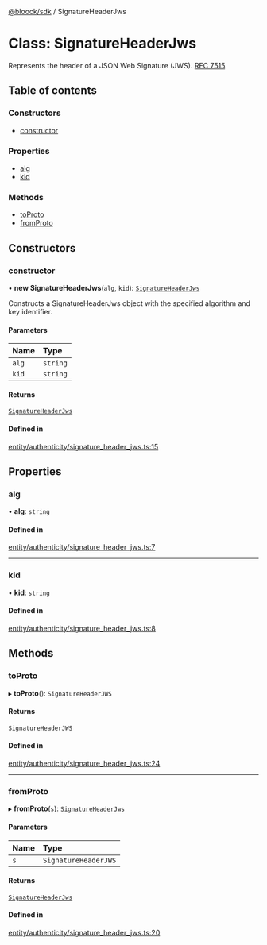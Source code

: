 [@bloock/sdk](../index.md) / SignatureHeaderJws

# Class: SignatureHeaderJws

Represents the header of a JSON Web Signature (JWS). [RFC 7515](https://datatracker.ietf.org/doc/html/rfc7515).

## Table of contents

### Constructors

- [constructor](SignatureHeaderJws.md#constructor)

### Properties

- [alg](SignatureHeaderJws.md#alg)
- [kid](SignatureHeaderJws.md#kid)

### Methods

- [toProto](SignatureHeaderJws.md#toproto)
- [fromProto](SignatureHeaderJws.md#fromproto)

## Constructors

### constructor

• **new SignatureHeaderJws**(`alg`, `kid`): [`SignatureHeaderJws`](SignatureHeaderJws.md)

Constructs a SignatureHeaderJws object with the specified algorithm and key identifier.

#### Parameters

| Name | Type |
| :------ | :------ |
| `alg` | `string` |
| `kid` | `string` |

#### Returns

[`SignatureHeaderJws`](SignatureHeaderJws.md)

#### Defined in

[entity/authenticity/signature_header_jws.ts:15](https://github.com/bloock/bloock-sdk/blob/61770ea/languages/js/src/entity/authenticity/signature_header_jws.ts#L15)

## Properties

### alg

• **alg**: `string`

#### Defined in

[entity/authenticity/signature_header_jws.ts:7](https://github.com/bloock/bloock-sdk/blob/61770ea/languages/js/src/entity/authenticity/signature_header_jws.ts#L7)

___

### kid

• **kid**: `string`

#### Defined in

[entity/authenticity/signature_header_jws.ts:8](https://github.com/bloock/bloock-sdk/blob/61770ea/languages/js/src/entity/authenticity/signature_header_jws.ts#L8)

## Methods

### toProto

▸ **toProto**(): `SignatureHeaderJWS`

#### Returns

`SignatureHeaderJWS`

#### Defined in

[entity/authenticity/signature_header_jws.ts:24](https://github.com/bloock/bloock-sdk/blob/61770ea/languages/js/src/entity/authenticity/signature_header_jws.ts#L24)

___

### fromProto

▸ **fromProto**(`s`): [`SignatureHeaderJws`](SignatureHeaderJws.md)

#### Parameters

| Name | Type |
| :------ | :------ |
| `s` | `SignatureHeaderJWS` |

#### Returns

[`SignatureHeaderJws`](SignatureHeaderJws.md)

#### Defined in

[entity/authenticity/signature_header_jws.ts:20](https://github.com/bloock/bloock-sdk/blob/61770ea/languages/js/src/entity/authenticity/signature_header_jws.ts#L20)
